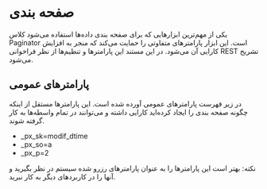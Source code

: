 # صفحه بندی

یکی از مهم‌ترین ابزارهایی که برای صفحه بندی داده‌ها استفاده می‌شود کلاس Paginator است. این ابزار پارامترهای متفاوتی را حمایت می‌کند که منجر به افزایش کارایی آن می‌شود. در این مستند این پارامترها و تنظیم‌ها از نظر فراخوانی REST تشریح می‌شود.

## پارامترهای عمومی

در زیر فهرست پارامترهای عمومی آورده شده است. این پارامترها مستقل از اینکه چگونه صفحه بندی را ایجاد کرده‌اید کارایی داشته و می‌توانند در تمام واسطه‌ها به کار گرفته شوند.

- \_px\_sk=modif\_dtime
- \_px\_so=a
- \_px\_p=2

نکته: بهتر است این پارامترها را به عنوان پارامترهای رزرو شده سیستم در نظر بگیرید و آنها را در کاربردهای دیگر به کار نبرید.